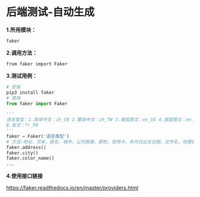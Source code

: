 # 后端测试-自动生成

**1.所用模块：**

`faker`

**2.调用方法：**

`from faker import Faker`

**3.测试用例：**

```python
# 安装
pip3 install faker
# 使用
from faker import Faker

'''
语言类型：1.简体中文：zh_CN 2.繁体中文：zh_TW 3.美国英文：en_US 4.英国英文：en_GB 5.德文：de_DE 6.日文:ja_JP 7.韩文：ko_KR 
8.发文：fr_FR
'''
faker = Faker('语言类型')
# 方法:地址，文本，姓名，城市，公司数据，颜色，信用卡，年月日出生日期，文件名，地理位置，互联网数据，职业，假数据文字，混淆数据（密码其他加密数），人名，浏览器相关，其他
faker.address()
faker.city()
faker.color_name()
...

```

**4.使用接口链接**

https://faker.readthedocs.io/en/master/providers.html



